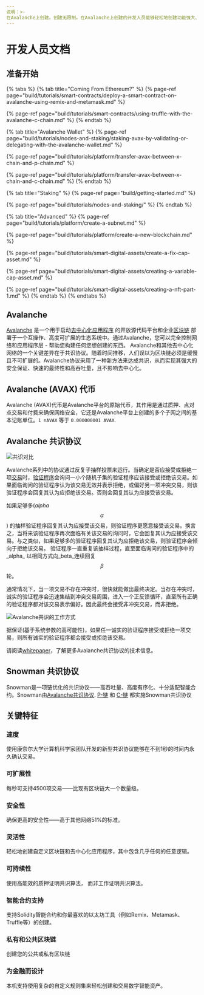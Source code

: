```yaml
---
说明：>-
在Avalanche上创建。创建无限制。在Avalanche上创建的开发人员能够轻松地创建功能强大、可靠且安全的应用程序。
---
```


# 开发人员文档

## 准备开始

{% tabs %}
{% tab title="Coming From Ethereum?" %}
{% page-ref page="build/tutorials/smart-contracts/deploy-a-smart-contract-on-avalanche-using-remix-and-metamask.md" %}

{% page-ref page="build/tutorials/smart-contracts/using-truffle-with-the-avalanche-c-chain.md" %}
{% endtab %}

{% tab title="Avalanche Wallet" %}
{% page-ref page="build/tutorials/nodes-and-staking/staking-avax-by-validating-or-delegating-with-the-avalanche-wallet.md" %}

{% page-ref page="build/tutorials/platform/transfer-avax-between-x-chain-and-p-chain.md" %}

{% page-ref page="build/tutorials/platform/transfer-avax-between-x-chain-and-c-chain.md" %}
{% endtab %}

{% tab title="Staking" %}
{% page-ref page="build/getting-started.md" %}

{% page-ref page="build/tutorials/nodes-and-staking/" %}
{% endtab %}

{% tab title="Advanced" %}
{% page-ref page="build/tutorials/platform/create-a-subnet.md" %}

{% page-ref page="build/tutorials/platform/create-a-new-blockchain.md" %}

{% page-ref page="build/tutorials/smart-digital-assets/create-a-fix-cap-asset.md" %}

{% page-ref page="build/tutorials/smart-digital-assets/creating-a-variable-cap-asset.md" %}

{% page-ref page="build/tutorials/smart-digital-assets/creating-a-nft-part-1.md" %}
{% endtab %}
{% endtabs %}

## Avalanche

[Avalanche](https://avax.network) 是一个用于启动[去中心化应用程序](https://support.avalabs.org/en/articles/4587146-what-is-a-decentralized-application-dapp) 的开放源代码平台和企业[区块链](http://support.avalabs.org/en/articles/4064677-what-is-a-blockchain) 部署于一个互操作、高度可扩展的生态系统中。通过Avalanche，您可以完全控制网络和应用程序层 - 帮助您构建任何您想创建的东西。
Avalanche和其他去中心化网络的一个关键差异在于共识协议。随着时间推移，人们误以为区块链必须是缓慢且不可扩展的。Avalanche协议采用了一种新方法来达成共识，从而实现其强大的安全保证、快速的最终性和高吞吐量，且不影响去中心化。
## Avalanche \(AVAX\) 代币

Avalanche \(AVAX\)代币是Avalanche平台的原始代币，其作用是通过质押、点对点交易和付费来确保网络安全，它还是Avalanche平台上创建的多个子网之间的基本记账单位。`1 nAVAX` 等于 `0.000000001 AVAX`.

## Avalanche 共识协议

![共识对比](.gitbook/assets/consensus-comparison.png)

Avalanche系列中的协议通过反复子抽样投票来运行。当确定是否应接受或拒绝一项[交易](http://support.avalabs.org/en/articles/4587384-what-is-a-transaction)时，[验证程序](http://support.avalabs.org/en/articles/4064704-what-is-a-blockchain-validator)会询问一小个随机子集的验证程序应该接受或拒绝该交易。如果面临询问的验证程序认为该交易无效并表示拒绝，或偏好另一项冲突交易，则该验证程序会回复其认为应拒绝该交易。否则会回复其认为应接受该交易。

如果足够多\(_alpha_ $$α$$\) 的抽样验证程序回复其认为应接受该交易，则验证程序更愿意接受该交易。换言之，当将来该验证程序再次面临有关该交易的询问时，它会回复其认为应接受该交易。与之类似，如果足够多的验证程序回复其认为应拒绝该交易，则验证程序会倾向于拒绝该交易。
验证程序一直重复该抽样过程，直至面临询问的验证程序中的_alpha_ 以相同方式向_beta_连续回复$$β$$轮。

通常情况下，当一项交易不存在冲突时，很快就能做出最终决定。当存在冲突时，诚实的验证程序会迅速集结到冲突交易周围，进入一个正反馈循环，直至所有正确的验证程序都对该交易表示偏好。因此最终会接受非冲突交易，而非拒绝。

![Avalanche共识的工作方式](.gitbook/assets/howavalancheconsensusworks.png)

据保证\(基于系统参数的高可能性\)，如果任一诚实的验证程序接受或拒绝一项交易，则所有诚实的验证程序都会接受或拒绝该交易。

请阅读[whitepaper](https://arxiv.org/pdf/1906.08936.pdf)，了解更多Avalanche共识协议的技术信息。

## Snowman 共识协议

Snowman是一项链优化的共识协议——高吞吐量、高度有序化、十分适配智能合约。Snowman由[Avalanche共识协议](./#avalanche-consensus-protocol). [P-链](learn/platform-overview/#platform-chain-p-chain) 和 [C-链](learn/platform-overview/#contract-chain-c-chain) 都实施Snowman共识协议
## 关键特征

### 速度

使用康奈尔大学计算机科学家团队开发的新型共识协议能够在不到1秒的时间内永久确认交易。

### 可扩展性

每秒可支持4500项交易——比现有区块链大一个数量级。

### 安全性

确保更高的安全性——高于其他网络51%的标准。

### 灵活性

轻松地创建自定义区块链和去中心化应用程序，其中包含几乎任何的任意逻辑。

### 可持续性

使用高能效的质押证明共识算法， 而非工作证明共识算法。

### 智能合约支持

支持Solidity智能合约和你最喜欢的以太坊工具（例如Remix、Metamask、 Truffle等）的创建。

### 私有和公共区块链

创建您的公共或私有区块链

### 为金融而设计

本机支持使用复杂的自定义规则集来轻松创建和交易数字智能资产。

<!--stackedit_data:
eyJoaXN0b3J5IjpbLTEwNTU1NTUxNDMsMjEzNDg2NDQyNl19
-->